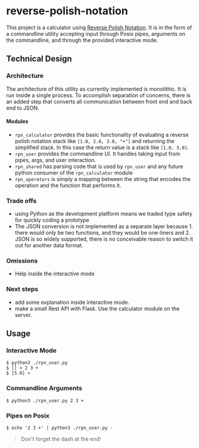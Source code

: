 # reverse-polish-notation
This project is a calculator using [Reverse Polish Notation](https://en.wikipedia.org/wiki/Reverse_Polish_notation). It is in the form of a  commandline utility accepting input through Posix pipes, arguments on the commandline, and through the provided interactive mode.

## Technical Design
### Architecture
The architecture of this utility as currently implemented is monolithic.  It is run inside a single process. To accomplish separation of concerns, there is an added step that converts all communication between front end and back end to JSON.   
#### Modules
- `rpn_calculator` provides the basic functionality of evaluating a reverse polish notation stack like `[1.0, 2.0, 3.0, "+"]` and returning the simplified stack.  In this case the return value is a stack like `[1.0, 5.0]`.
- `rpn_user` provides the commandline UI.  It handles taking input from pipes, args, and user interaction.
- `rpn_shared` has parsing code that is used by `rpn_user` and any future python consumer of the `rpn_calculator` module
- `rpn_operators` is simply a mapping between the string that encodes the operation and the function that performs it.



### Trade offs
- using Python as the development platform means we traded type safety for quickly coding a prototype
- The JSON conversion is not implemented as a separate layer because 1. there would only be two functions, and they would be one-liners and 2. JSON is so widely supported, there is no conceivable reason to switch it out for another data format. 
### Omissions
- Help inside the interactive mode
### Next steps
- add some explanation inside interactive mode.
- make a small Rest API with Flask. Use the calculator module on the server.

## Usage
### Interactive Mode  
```
$ python3 ./rpn_user.py  
$ [] > 2 3 +  
$ [5.0] >
```

### Commandline Arguments  
```
$ python3 ./rpn_user.py 2 3 +
```

### Pipes on Posix  
```
$ echo '2 3 +' | python3 ./rpn_user.py -
```
> Don't forget the dash at the end!


